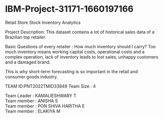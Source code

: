 # IBM-Project-31171-1660197166

Retail Store Stock Inventory Analytics

Project Description:
This dataset contains a lot of historical sales data of a Brazilian top retailer.

Basic Questions of every retailer : How much inventory should I carry?  Too much inventory means working capital costs, operational costs and a complex operation, lack of inventory leads to lost sales, unhappy customers and a damaged brand.

This is why short-term forecasting is so important in the retail and consumer goods industry.

TEAM ID:PNT2022TMID33849                                                                    Team Size : 4

Team Leader : KAMALIESHWARY T  
Team member : ANISHA S  
Team member : PON SHIVA HARITHA E  
Team member : ELAKIYA M
